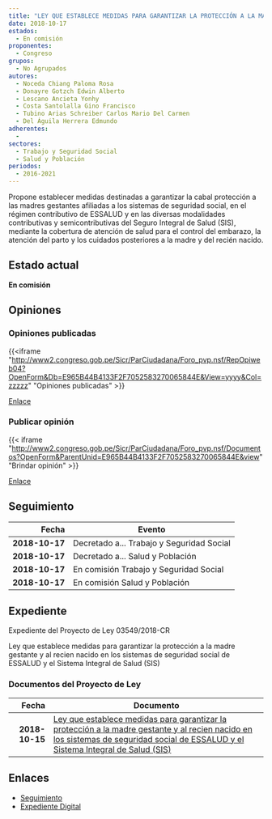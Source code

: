```yaml
---
title: "LEY QUE ESTABLECE MEDIDAS PARA GARANTIZAR LA PROTECCIÓN A LA MADRE GESTANTE Y AL RECIÉN NACIDO EN LOS SISTEMAS DE SEGURIDAD SOCIAL DE ESSALUD Y EL SISTEMA INTEGRAL DE SALUD (SIS)"
date: 2018-10-17
estados: 
  - En comisión
proponentes: 
  - Congreso
grupos: 
  - No Agrupados
autores: 
  - Noceda Chiang Paloma Rosa
  - Donayre Gotzch Edwin Alberto
  - Lescano Ancieta Yonhy
  - Costa Santolalla Gino Francisco
  - Tubino Arias Schreiber Carlos Mario Del Carmen
  - Del Águila Herrera Edmundo
adherentes: 
  - 
sectores: 
  - Trabajo y Seguridad Social
  - Salud y Población
periodos: 
  - 2016-2021
---
```


Propone establecer medidas destinadas a garantizar la cabal protección a las madres gestantes afiliadas a los sistemas de seguridad social, en el régimen contributivo de ESSALUD y en las diversas modalidades contributivas y semicontributivas del Seguro Integral de Salud (SIS), mediante la cobertura de atención de salud para el control del embarazo, la atención del parto y los cuidados posteriores a la madre y del recién nacido.


## Estado actual

**En comisión**

## Opiniones

### Opiniones publicadas

{{<iframe "http://www2.congreso.gob.pe/Sicr/ParCiudadana/Foro_pvp.nsf/RepOpiweb04?OpenForm&Db=E965B44B4133F2F7052583270065844E&View=yyyy&Col=zzzzz" "Opiniones publicadas" >}}

[Enlace](http://www2.congreso.gob.pe/Sicr/ParCiudadana/Foro_pvp.nsf/RepOpiweb04?OpenForm&Db=E965B44B4133F2F7052583270065844E&View=yyyy&Col=zzzzz)
### Publicar opinión

{{< iframe "http://www2.congreso.gob.pe/Sicr/ParCiudadana/Foro_pvp.nsf/Documentos?OpenForm&ParentUnid=E965B44B4133F2F7052583270065844E&view" "Brindar opinión" >}}

[Enlace](http://www2.congreso.gob.pe/Sicr/ParCiudadana/Foro_pvp.nsf/Documentos?OpenForm&ParentUnid=E965B44B4133F2F7052583270065844E&view)

## Seguimiento

| Fecha | Evento |
|------:|--------|
| **2018-10-17** | Decretado a... Trabajo y Seguridad Social|
| **2018-10-17** | Decretado a... Salud y Población|
| **2018-10-17** | En comisión Trabajo y Seguridad Social|
| **2018-10-17** | En comisión Salud y Población|


## Expediente

Expediente del Proyecto de Ley 03549/2018-CR

Ley que establece medidas para garantizar la protección a la madre gestante y al recien nacido en los sistemas de seguridad social de ESSALUD y el Sistema Integral de Salud (SIS)


### Documentos del Proyecto de Ley

| Fecha | Documento |
|------:|--------|
| **2018-10-15** | [Ley que establece medidas para garantizar la protección a la madre gestante y al recien nacido en los sistemas de seguridad social de ESSALUD y el Sistema Integral de Salud (SIS)](http://www.leyes.congreso.gob.pe/Documentos/2016_2021/Proyectos_de_Ley_y_de_Resoluciones_Legislativas/PL0354920181015.PDF) |

## Enlaces 

- [Seguimiento](http://www2.congreso.gob.pe/Sicr/TraDocEstProc/CLProLey2016.nsf/f7fff46988ca05b1052578e100829cc7/2311e774ae86a0e80525832700657383?OpenDocument)
- [Expediente Digital](http://www2.congreso.gob.pe/Sicr/TraDocEstProc/CLProLey2016.nsf/f7fff46988ca05b1052578e100829cc7/2311e774ae86a0e80525832700657383?OpenDocument&Click=05257FB7005EB655.eb71d0cf91d8294e05256cdf006b5706/$Body/0.1C6C)
